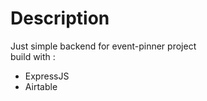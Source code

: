 # Description
Just simple backend for event-pinner project  
build with  :  
- ExpressJS  
- Airtable  